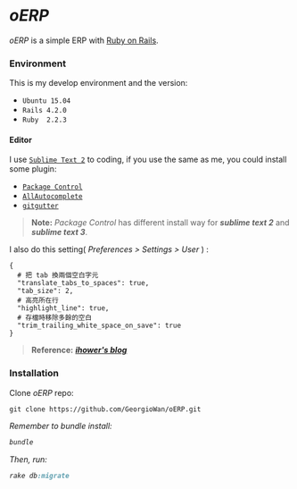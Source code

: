 # ***oERP***

*oERP* is a simple ERP with [Ruby on Rails](http://rubyonrails.org/).



### **Environment**

This is my develop environment and the version:

 - `Ubuntu 15.04` 
 - `Rails 4.2.0`
 - `Ruby  2.2.3` 

#### **Editor**

I use [`Sublime Text 2`](http://www.sublimetext.com/) to coding, if you use the same as me, you could install some plugin: 

 - [`Package Control`](https://packagecontrol.io/installation#st2) 
 - [`AllAutocomplete`](https://github.com/alienhard/SublimeAllAutocomplete)
 - [`gitgutter`](http://www.jisaacks.com/gitgutter/) 

> **Note:** *Package Control* has different install way for ***sublime text 2*** and ***sublime text 3***.

I also do this setting( *Preferences > Settings > User* ) :
```
{
  # 把 tab 換兩個空白字元
  "translate_tabs_to_spaces": true,
  "tab_size": 2,
  # 高亮所在行
  "highlight_line": true,
  # 存檔時移除多餘的空白
  "trim_trailing_white_space_on_save": true
}
```

> **Reference:** [***ihower's blog***](https://ihower.tw/blog/archives/7375)

### **Installation**

<i class="icon-download"></i> Clone *oERP* repo:
```
git clone https://github.com/GeorgioWan/oERP.git
```

<i class="icon-hdd"> Remember to bundle install:
```ruby
bundle
```

<i class="icon-folder"> Then, run:
```ruby
rake db:migrate
```
